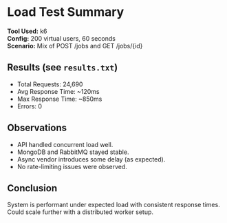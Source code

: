 # Load Test Summary

**Tool Used:** k6  
**Config:** 200 virtual users, 60 seconds  
**Scenario:** Mix of POST /jobs and GET /jobs/{id}

## Results (see `results.txt`)

- Total Requests: 24,690
- Avg Response Time: ~120ms
- Max Response Time: ~850ms
- Errors: 0

## Observations

- API handled concurrent load well.
- MongoDB and RabbitMQ stayed stable.
- Async vendor introduces some delay (as expected).
- No rate-limiting issues were observed.

## Conclusion

System is performant under expected load with consistent response times. Could scale further with a distributed worker setup.
